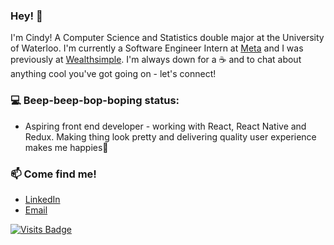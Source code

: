 ### Hey! 👋

<!--
**cindyycheungg/cindyycheungg** is a ✨ _special_ ✨ repository because its `README.md` (this file) appears on your GitHub profile.

Here are some ideas to get you started:

- 🔭 I’m currently working on ...
- 🌱 I’m currently learning ...
- 👯 I’m looking to collaborate on ...
- 🤔 I’m looking for help with ...
- 💬 Ask me about ...
- 📫 How to reach me: ...
- 😄 Pronouns: ...
- ⚡ Fun fact: ...
-->

I'm Cindy! A Computer Science and Statistics double major at the University of Waterloo. I'm currently a Software Engineer Intern at [Meta](https://about.facebook.com/meta/) and I was previously at [Wealthsimple](https://www.wealthsimple.com/). I'm always down for a ☕ and to chat about anything cool you've got going on - let's connect! 

### 💻 Beep-beep-bop-boping status:
- Aspiring front end developer - working with React, React Native and Redux. Making thing look pretty and delivering quality user experience makes me happies💃

### 📫 Come find me! 
- [LinkedIn](https://www.linkedin.com/in/cindycheungg/)
- [Email](mailto:ccy2cheu@uwaterloo.ca)

<!--
[![Cindy's GitHub stats](https://github-readme-stats.vercel.app/api?username=cindyycheungg)](https://github.com/cindyycheungg/github-readme-stats)
-->
[![Visits Badge](https://badges.pufler.dev/visits/cindyycheungg/cindyycheungg)](https://badges.pufler.dev)

